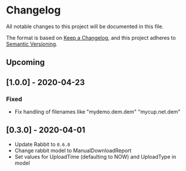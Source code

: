 # Changelog

All notable changes to this project will be documented in this file.

The format is based on [Keep a Changelog](https://keepachangelog.com/en/1.0.0/),
and this project adheres to [Semantic Versioning](https://semver.org/spec/v2.0.0.html).

## Upcoming
## [1.0.0] - 2020-04-23
### Fixed
- Fix handling of filenames like "mydemo.dem.dem" "mycup.net.dem"

## [0.3.0] - 2020-04-01
- Update Rabbit to `0.6.8`
- Change rabbit model to ManualDownloadReport
- Set values for UploadTime (defaulting to NOW) and UploadType in model